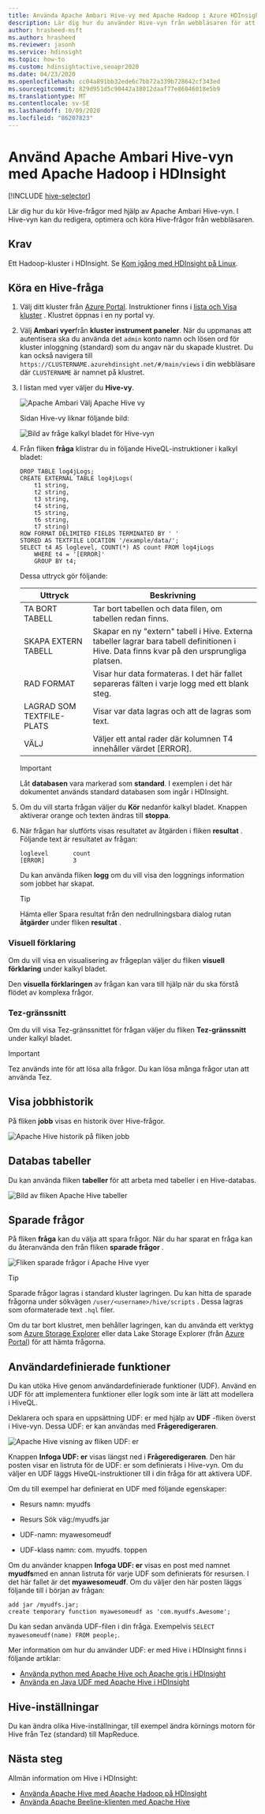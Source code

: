 ```yaml
---
title: Använda Apache Ambari Hive-vy med Apache Hadoop i Azure HDInsight
description: Lär dig hur du använder Hive-vyn från webbläsaren för att skicka Hive-frågor. Hive-vyn är en del av Ambari-webbgränssnittet som medföljer ditt Linux-baserade HDInsight-kluster.
author: hrasheed-msft
ms.author: hrasheed
ms.reviewer: jasonh
ms.service: hdinsight
ms.topic: how-to
ms.custom: hdinsightactive,seoapr2020
ms.date: 04/23/2020
ms.openlocfilehash: cc04a891bb32ede6c7bb72a339b728642cf343ed
ms.sourcegitcommit: 829d951d5c90442a38012daaf77e86046018e5b9
ms.translationtype: MT
ms.contentlocale: sv-SE
ms.lasthandoff: 10/09/2020
ms.locfileid: "86207823"
---
```

# <a name="use-apache-ambari-hive-view-with-apache-hadoop-in-hdinsight"></a>Använd Apache Ambari Hive-vyn med Apache Hadoop i HDInsight

[!INCLUDE [hive-selector](../../../includes/hdinsight-selector-use-hive.md)]

Lär dig hur du kör Hive-frågor med hjälp av Apache Ambari Hive-vyn. I Hive-vyn kan du redigera, optimera och köra Hive-frågor från webbläsaren.

## <a name="prerequisites"></a>Krav

Ett Hadoop-kluster i HDInsight. Se [Kom igång med HDInsight på Linux](./apache-hadoop-linux-tutorial-get-started.md).

## <a name="run-a-hive-query"></a>Köra en Hive-fråga

1. Välj ditt kluster från [Azure Portal](https://portal.azure.com/).  Instruktioner finns i [lista och Visa kluster](../hdinsight-administer-use-portal-linux.md#showClusters) . Klustret öppnas i en ny portal vy.

1. Välj **Ambari vyer**från **kluster instrument paneler**. När du uppmanas att autentisera ska du använda det `admin` konto namn och lösen ord för kluster inloggning (standard) som du angav när du skapade klustret. Du kan också navigera till `https://CLUSTERNAME.azurehdinsight.net/#/main/views` i din webbläsare där `CLUSTERNAME` är namnet på klustret.

1. I listan med vyer väljer du __Hive-vy__.

    ![Apache Ambari Välj Apache Hive vy](./media/apache-hadoop-use-hive-ambari-view/select-apache-hive-view.png)

    Sidan Hive-vy liknar följande bild:

    ![Bild av fråge kalkyl bladet för Hive-vyn](./media/apache-hadoop-use-hive-ambari-view/ambari-worksheet-view.png)

1. Från fliken __fråga__ klistrar du in följande HiveQL-instruktioner i kalkyl bladet:

    ```hiveql
    DROP TABLE log4jLogs;
    CREATE EXTERNAL TABLE log4jLogs(
        t1 string,
        t2 string,
        t3 string,
        t4 string,
        t5 string,
        t6 string,
        t7 string)
    ROW FORMAT DELIMITED FIELDS TERMINATED BY ' '
    STORED AS TEXTFILE LOCATION '/example/data/';
    SELECT t4 AS loglevel, COUNT(*) AS count FROM log4jLogs
        WHERE t4 = '[ERROR]'
        GROUP BY t4;
    ```

    Dessa uttryck gör följande:

    |Uttryck | Beskrivning |
    |---|---|
    |TA BORT TABELL|Tar bort tabellen och data filen, om tabellen redan finns.|
    |SKAPA EXTERN TABELL|Skapar en ny "extern" tabell i Hive. Externa tabeller lagrar bara tabell definitionen i Hive. Data finns kvar på den ursprungliga platsen.|
    |RAD FORMAT|Visar hur data formateras. I det här fallet separeras fälten i varje logg med ett blank steg.|
    |LAGRAD SOM TEXTFILE-PLATS|Visar var data lagras och att de lagras som text.|
    |VÄLJ|Väljer ett antal rader där kolumnen T4 innehåller värdet [ERROR].|

   > [!IMPORTANT]  
   > Låt __databasen__ vara markerad som __standard__. I exemplen i det här dokumentet används standard databasen som ingår i HDInsight.

1. Om du vill starta frågan väljer du **Kör** nedanför kalkyl bladet. Knappen aktiverar orange och texten ändras till **stoppa**.

1. När frågan har slutförts visas resultatet av åtgärden i fliken **resultat** . Följande text är resultatet av frågan:

    ```output
    loglevel       count
    [ERROR]        3
    ```

    Du kan använda fliken **logg** om du vill visa den loggnings information som jobbet har skapat.

   > [!TIP]  
   > Hämta eller Spara resultat från den nedrullningsbara dialog rutan **åtgärder** under fliken  **resultat** .

### <a name="visual-explain"></a>Visuell förklaring

Om du vill visa en visualisering av frågeplan väljer du fliken **visuell förklaring** under kalkyl bladet.

Den **visuella förklaringen** av frågan kan vara till hjälp när du ska förstå flödet av komplexa frågor.

### <a name="tez-ui"></a>Tez-gränssnitt

Om du vill visa Tez-gränssnittet för frågan väljer du fliken **Tez-gränssnitt** under kalkyl bladet.

> [!IMPORTANT]  
> Tez används inte för att lösa alla frågor. Du kan lösa många frågor utan att använda Tez.

## <a name="view-job-history"></a>Visa jobbhistorik

På fliken __jobb__ visas en historik över Hive-frågor.

![Apache Hive historik på fliken jobb](./media/apache-hadoop-use-hive-ambari-view/apache-hive-job-history.png)

## <a name="database-tables"></a>Databas tabeller

Du kan använda fliken __tabeller__ för att arbeta med tabeller i en Hive-databas.

![Bild av fliken Apache Hive tabeller](./media/apache-hadoop-use-hive-ambari-view/hdinsight-tables-tab.png)

## <a name="saved-queries"></a>Sparade frågor

På fliken **fråga** kan du välja att spara frågor. När du har sparat en fråga kan du återanvända den från fliken __sparade frågor__ .

![Fliken sparade frågor i Apache Hive vyer](./media/apache-hadoop-use-hive-ambari-view/ambari-saved-queries.png)

> [!TIP]  
> Sparade frågor lagras i standard kluster lagringen. Du kan hitta de sparade frågorna under sökvägen `/user/<username>/hive/scripts` . Dessa lagras som oformaterade text `.hql` filer.
>
> Om du tar bort klustret, men behåller lagringen, kan du använda ett verktyg som [Azure Storage Explorer](https://azure.microsoft.com/features/storage-explorer/) eller data Lake Storage Explorer (från [Azure Portal](https://portal.azure.com)) för att hämta frågorna.

## <a name="user-defined-functions"></a>Användardefinierade funktioner

Du kan utöka Hive genom användardefinierade funktioner (UDF). Använd en UDF för att implementera funktioner eller logik som inte är lätt att modellera i HiveQL.

Deklarera och spara en uppsättning UDF: er med hjälp av **UDF** -fliken överst i Hive-vyn. Dessa UDF: er kan användas med **Frågeredigeraren**.

![Apache Hive visning av fliken UDF: er](./media/apache-hadoop-use-hive-ambari-view/user-defined-functions.png)

Knappen **Infoga UDF: er** visas längst ned i **Frågeredigeraren**. Den här posten visar en listruta för de UDF: er som definierats i Hive-vyn. Om du väljer en UDF läggs HiveQL-instruktioner till i din fråga för att aktivera UDF.

Om du till exempel har definierat en UDF med följande egenskaper:

* Resurs namn: myudfs

* Resurs Sök väg:/myudfs.jar

* UDF-namn: myawesomeudf

* UDF-klass namn: com. myudfs. toppen

Om du använder knappen **Infoga UDF: er** visas en post med namnet **myudfs**med en annan listruta för varje UDF som definierats för resursen. I det här fallet är det **myawesomeudf**. Om du väljer den här posten läggs följande till i början av frågan:

```hiveql
add jar /myudfs.jar;
create temporary function myawesomeudf as 'com.myudfs.Awesome';
```

Du kan sedan använda UDF-filen i din fråga. Exempelvis `SELECT myawesomeudf(name) FROM people;`.

Mer information om hur du använder UDF: er med Hive i HDInsight finns i följande artiklar:

* [Använda python med Apache Hive och Apache gris i HDInsight](python-udf-hdinsight.md)
* [Använda en Java UDF med Apache Hive i HDInsight](./apache-hadoop-hive-java-udf.md)

## <a name="hive-settings"></a>Hive-inställningar

Du kan ändra olika Hive-inställningar, till exempel ändra körnings motorn för Hive från Tez (standard) till MapReduce.

## <a name="next-steps"></a>Nästa steg

Allmän information om Hive i HDInsight:

* [Använda Apache Hive med Apache Hadoop på HDInsight](hdinsight-use-hive.md)
* [Använda Apache Beeline-klienten med Apache Hive](apache-hadoop-use-hive-beeline.md)
